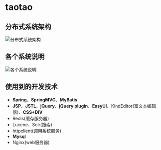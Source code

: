# taotao

## 分布式系统架构

![分布式系统架构](http://image.xuyinhui.com/TaoTao-Mall/1.png)

## 各个系统说明

![各个系统说明](http://image.xuyinhui.com/TaoTao-Mall/2.png)

## 使用到的开发技术

* **Spring**、**SpringMVC**、**MyBatis**
* **JSP**、**JSTL**、**jQuery**、**jQuery plugin**、**EasyUI**、KindEditor(富文本编辑器)、**CSS+DIV**
* Redis(缓存服务器)
* Lucene、Solr(搜索)
* httpclient(调用系统服务)
* **Mysql**
* Nginx(web服务器)
